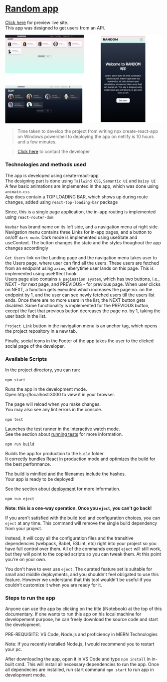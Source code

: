 # [Random app](https://random-react-application.netlify.app/)

[Click here](https://random-react-application.netlify.app/) for preview live site.\
This app was designed to get users from an API.

![Image](https://github.com/13ASRamgarhia/Random-app/blob/main/public/App%20snapshots.png)

> Time taken to develop the project from writing npx create-react-app on Windows powershell to deploying the app on netlify is 10 hours and a few minutes.

> [Click here](https://www.linkedin.com/in/13asr/) to contact the developer

### Technologies and methods used

The app is developed using create-react-app\
The designing part is done using `Tailwind CSS`, `Semantic UI` and `Daisy UI`\
A few basic animations are implemented in the app, which was done using `animate.css`\
App does contain a TOP LOADING BAR, which shows up during route changes, added using `react-top-loading-bar` package

Since, this is a single page application, the in-app routing is implemented using `react-router-dom`

`Navbar` has brand name on its left side, and a navigation menu at right side. Navigation menu contains three Links for in-app pages, and a button to on/off `dark mode`. Dark mode is implemented using useState and useContext. The button changes the state and the styles thoughout the app changes accordingly

`Get Users` link on the Landing page and the navigation menu takes user to the Users page, where user can find all the users. These users are fetched from an endpoint using `axios`, eberytime user lands on this page. This is implemented using useEffect hook\
Users page also contains `a pagination system`, which has two buttons, i.e., NEXT - for next page, and PREVIOUS - for previous page. When user clicks on NEXT, a function gets executed which increases the page no. on the endpoint by 1, and the user can see newly fetched users till the users list ends. Once there are no more users in the list, the NEXT button gets disabled. Same functionality is implemented for the PREVIOUS button, except the fact that previous button decreases the page no. by 1, taking the user back in the list.

`Project Link` button in the navigation menu is an anchor tag, which opens the project repository in a new tab.

Finally, social icons in the Footer of the app takes the user to the clicked social page of the developer.

### Available Scripts

In the project directory, you can run:

`npm start`

Runs the app in the development mode.\
Open http://localhost:3000 to view it in your browser.

The page will reload when you make changes.\
You may also see any lint errors in the console.

`npm test`

Launches the test runner in the interactive watch mode.\
See the section about [running tests](https://facebook.github.io/create-react-app/docs/running-tests) for more information.

`npm run build`

Builds the app for production to the `build` folder.\
It correctly bundles React in production mode and optimizes the build for the best performance.

The build is minified and the filenames include the hashes.\
Your app is ready to be deployed!

See the section about [deployment](https://facebook.github.io/create-react-app/docs/deployment) for more information.

`npm run eject`

**Note: this is a one-way operation. Once you `eject`, you can't go back!**

If you aren't satisfied with the build tool and configuration choices, you can `eject` at any time. This command will remove the single build dependency from your project.

Instead, it will copy all the configuration files and the transitive dependencies (webpack, Babel, ESLint, etc) right into your project so you have full control over them. All of the commands except `eject` will still work, but they will point to the copied scripts so you can tweak them. At this point you're on your own.

You don't have to ever use `eject`. The curated feature set is suitable for small and middle deployments, and you shouldn't feel obligated to use this feature. However we understand that this tool wouldn't be useful if you couldn't customize it when you are ready for it.

### Steps to run the app

Anyone can use the app by clicking on the title (iNotebook) at the top of this documentary.
If one wants to run this app on his local machine for developement purpose, he can freely download the source code and start the development.

PRE-REQUISITE: VS Code, Node.js and proficiency in MERN Technologies

Note: If you recently installed Node.js, I would recommend you to restart your pc.

After downloading the app, open it in VS Code and type `npm install` in in-built cmd. This will install all necessary dependencies to run the app.
Once all dependecies are installed, run start command `npm start` to run app in development mode.

